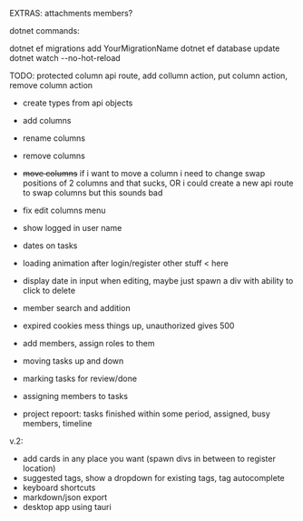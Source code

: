 
EXTRAS:
attachments
members?

dotnet commands:

dotnet ef migrations add YourMigrationName
dotnet ef database update
dotnet watch --no-hot-reload

TODO:
protected column api route, add collumn action, put column action, remove column action
- create types from api objects
- add columns
- rename columns
- remove columns
- ~~move columns~~ if i want to move a column i need to change swap positions of 2 columns and that sucks, OR i could create a new api route to swap columns but this sounds bad
- fix edit columns menu
- show logged in user name
- dates on tasks
- loading animation after login/register other stuff < here
- display date in input when editing, maybe just spawn a div with ability to click to delete
- member search and addition
- expired cookies mess things up, unauthorized gives 500
- add members, assign roles to them
- moving tasks up and down
- marking tasks for review/done
- assigning members to tasks

- project repoort: tasks finished within some period, assigned, busy members, timeline

v.2:
- add cards in any place you want (spawn divs in between to register location)
- suggested tags, show a dropdown for existing tags, tag autocomplete
- keyboard shortcuts
- markdown/json export
- desktop app using tauri
